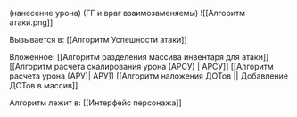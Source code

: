 
(нанесение урона) (ГГ и враг взаимозаменяемы)
![[Алгоритм атаки.png]]

Вызывается в:
[[Алгоритм Успешности атаки]]

Вложенное:
[[Алгоритм разделения массива инвентаря для атаки]]
[[Алгоритм расчета скалирования урона (АРСУ) | АРСУ]]
[[Алгоритм расчета урона (АРУ)| АРУ]]
[[Алгоритм наложения ДОТов || Добавление ДОТов в массив]]

Алгоритм лежит в:
[[Интерфейс персонажа]]
